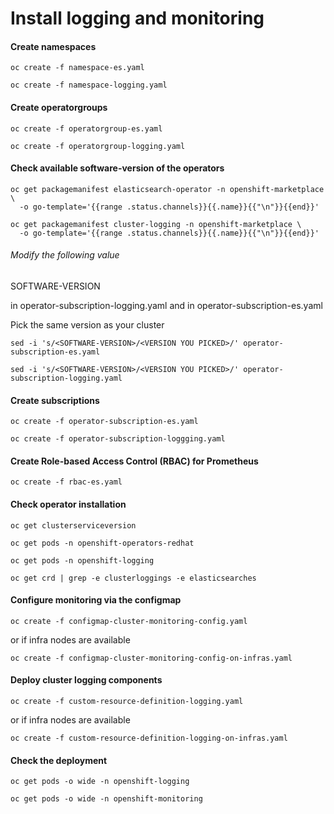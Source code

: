 # Install logging and monitoring

#### Create namespaces
```
oc create -f namespace-es.yaml
```
```
oc create -f namespace-logging.yaml
```
#### Create operatorgroups
```
oc create -f operatorgroup-es.yaml
```
```
oc create -f operatorgroup-logging.yaml
```
#### Check available software-version of the operators
```
oc get packagemanifest elasticsearch-operator -n openshift-marketplace \
  -o go-template='{{range .status.channels}}{{.name}}{{"\n"}}{{end}}'
```
```
oc get packagemanifest cluster-logging -n openshift-marketplace \
  -o go-template='{{range .status.channels}}{{.name}}{{"\n"}}{{end}}'
```
###### Modify the following value
SOFTWARE-VERSION

in operator-subscription-logging.yaml
and 
in operator-subscription-es.yaml

Pick the same version as your cluster 
```
sed -i 's/<SOFTWARE-VERSION>/<VERSION YOU PICKED>/' operator-subscription-es.yaml
```
```
sed -i 's/<SOFTWARE-VERSION>/<VERSION YOU PICKED>/' operator-subscription-logging.yaml
```
#### Create subscriptions
```
oc create -f operator-subscription-es.yaml
```
```
oc create -f operator-subscription-loggging.yaml
```

#### Create Role-based Access Control (RBAC) for Prometheus
```
oc create -f rbac-es.yaml
```

#### Check operator installation
```
oc get clusterserviceversion
```
```
oc get pods -n openshift-operators-redhat
```
```
oc get pods -n openshift-logging
```
```
oc get crd | grep -e clusterloggings -e elasticsearches
```

#### Configure monitoring via the configmap
```
oc create -f configmap-cluster-monitoring-config.yaml
```
or if infra nodes are available
```
oc create -f configmap-cluster-monitoring-config-on-infras.yaml
```

#### Deploy cluster logging components 
```
oc create -f custom-resource-definition-logging.yaml
```
or if infra nodes are available
```
oc create -f custom-resource-definition-logging-on-infras.yaml
```

#### Check the deployment
```
oc get pods -o wide -n openshift-logging
```
```
oc get pods -o wide -n openshift-monitoring
```
